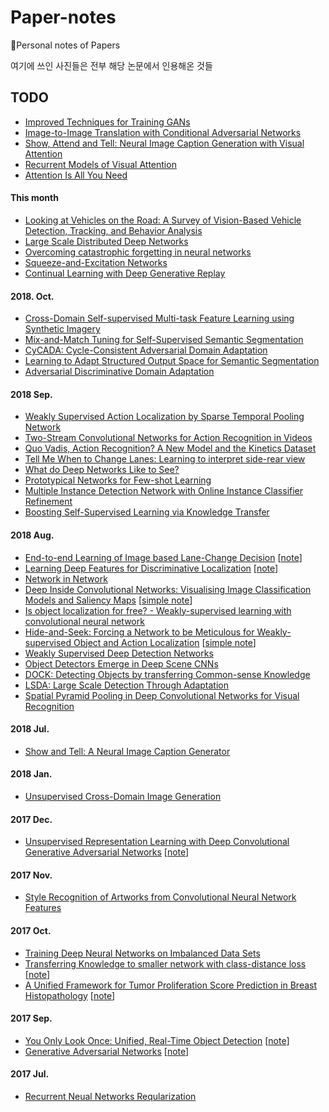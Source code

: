 # Paper-notes

:notebook:Personal notes of Papers

여기에 쓰인 사진들은 전부 해당 논문에서 인용해온 것들

## TODO

- [Improved Techniques for Training GANs](https://arxiv.org/pdf/1606.03498.pdf)
- [Image-to-Image Translation with Conditional Adversarial Networks](https://arxiv.org/pdf/1611.07004v1.pdf)
- [Show, Attend and Tell: Neural Image Caption Generation with Visual Attention](https://arxiv.org/pdf/1502.03044.pdf)
- [Recurrent Models of Visual Attention](https://papers.nips.cc/paper/5542-recurrent-models-of-visual-attention.pdf)
- [Attention Is All You Need](https://arxiv.org/abs/1706.03762)

#### This month
* [Looking at Vehicles on the Road: A Survey of Vision-Based Vehicle Detection, Tracking, and Behavior Analysis](https://ieeexplore.ieee.org/document/6563169/?denied)
* [Large Scale Distributed Deep Networks](https://ai.google/research/pubs/pub40565)
* [Overcoming catastrophic forgetting in neural networks](https://arxiv.org/abs/1612.00796)
* [Squeeze-and-Excitation Networks](https://arxiv.org/abs/1709.01507)
* [Continual Learning with Deep Generative Replay](https://arxiv.org/abs/1705.08690)



#### 2018. Oct.

- [Cross-Domain Self-supervised Multi-task Feature Learning using Synthetic Imagery](https://arxiv.org/abs/1711.09082)
- [Mix-and-Match Tuning for Self-Supervised Semantic Segmentation](https://arxiv.org/abs/1712.00661)
- [CyCADA: Cycle-Consistent Adversarial Domain Adaptation](https://arxiv.org/abs/1711.03213)
- [Learning to Adapt Structured Output Space for Semantic Segmentation](https://arxiv.org/abs/1802.10349)
- [Adversarial Discriminative Domain Adaptation](https://arxiv.org/abs/1702.05464)



#### 2018 Sep.
* [Weakly Supervised Action Localization by Sparse Temporal Pooling Network](https://arxiv.org/abs/1712.05080)
* [Two-Stream Convolutional Networks for Action Recognition in Videos](https://arxiv.org/abs/1406.2199)
* [Quo Vadis, Action Recognition? A New Model and the Kinetics Dataset](https://arxiv.org/abs/1705.07750)
* [Tell Me When to Change Lanes: Learning to interpret side-rear view]()
* [What do Deep Networks Like to See?](https://arxiv.org/abs/1803.08337)
* [Prototypical Networks for Few-shot Learning](https://arxiv.org/abs/1703.05175)
* [Multiple Instance Detection Network with Online Instance Classifier Refinement](https://arxiv.org/abs/1704.00138)
* [Boosting Self-Supervised Learning via Knowledge Transfer](https://arxiv.org/abs/1805.00385)

#### 2018 Aug.
* [End-to-end Learning of Image based Lane-Change Decision](https://arxiv.org/abs/1706.08211) [[note](notes/slcan.md)]
* [Learning Deep Features for Discriminative Localization](https://arxiv.org/abs/1512.04150) [[note](notes/CAM.md)]
* [Network in Network](https://arxiv.org/pdf/1312.4400.pdf)
* [Deep Inside Convolutional Networks: Visualising Image Classification Models and Saliency Maps](https://arxiv.org/abs/1312.6034) [[simple note](notes/deep_inside_cnn.md)]
* [Is object localization for free? - Weakly-supervised learning with convolutional neural network](https://ieeexplore.ieee.org/document/7298668/)
* [Hide-and-Seek: Forcing a Network to be Meticulous for Weakly-supervised Object and Action Localization](https://arxiv.org/abs/1704.04232) [[simple note](notes/HaS.md)]
* [Weakly Supervised Deep Detection Networks](https://arxiv.org/abs/1511.02853)
* [Object Detectors Emerge in Deep Scene CNNs](https://arxiv.org/abs/1412.6856)
* [DOCK: Detecting Objects by transferring Common-sense Knowledge](https://arxiv.org/abs/1804.01077)
* [LSDA: Large Scale Detection Through Adaptation](https://arxiv.org/abs/1407.5035)
* [Spatial Pyramid Pooling in Deep Convolutional Networks for Visual Recognition](https://arxiv.org/abs/1406.4729)


#### 2018 Jul.
* [Show and Tell: A Neural Image Caption Generator](https://arxiv.org/abs/1411.4555)


#### 2018 Jan.
* [Unsupervised Cross-Domain Image Generation](https://arxiv.org/abs/1611.02200)


#### 2017 Dec.
* [Unsupervised Representation Learning with Deep Convolutional Generative Adversarial Networks](https://arxiv.org/abs/1511.06434) [[note](notes/DCGAN.md)]


#### 2017 Nov.
* [Style Recognition of Artworks from Convolutional Neural Network Features](https://github.com/jd730/jd730.github.com/blob/master/assets/cv17project.pdf)


#### 2017 Oct.
* [Training Deep Neural Networks on Imbalanced Data Sets](https://www-staff.it.uts.edu.au/~lbcao/publication/IJCNN15.wang.final.pdf)
* [Transferring Knowledge to smaller network with class-distance loss](https://openreview.net/pdf?id=ByXrfaGFe) [[note](notes/transferring_knowlege_to_smaller_network.md)]
* [A Unified Framework for Tumor Proliferation Score Prediction in Breast Histopathology](https://arxiv.org/abs/1612.07180) [[note](notes/Framework_for_Tumor.md)]


#### 2017 Sep.
* [You Only Look Once: Unified, Real-Time Object Detection](https://pjreddie.com/media/files/papers/yolo.pdf) [[note](/notes/YOLO.md)]
* [Generative Adversarial Networks](https://arxiv.org/pdf/1406.2661.pdf) [[note](/notes/GAN.md)]


#### 2017 Jul.
* [Recurrent Neual Networks Reqularization](https://arxiv.org/pdf/1409.2329.pdf)





